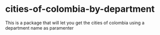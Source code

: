 # cities-of-colombia-by-department
This is a package that will let you get the cities of colombia using a department name as paramenter
